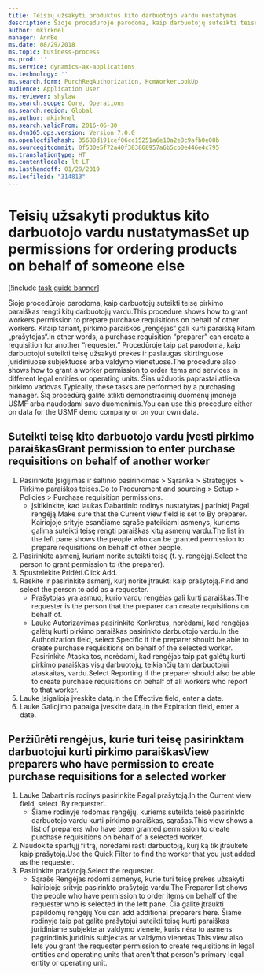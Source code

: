 ```yaml
---
title: Teisių užsakyti produktus kito darbuotojo vardu nustatymas
description: Šioje procedūroje parodoma, kaip darbuotojų suteikti teisę pirkimo paraiškas rengti kitų darbuotojų vardu.
author: mkirknel
manager: AnnBe
ms.date: 08/29/2018
ms.topic: business-process
ms.prod: ''
ms.service: dynamics-ax-applications
ms.technology: ''
ms.search.form: PurchReqAuthorization, HcmWorkerLookUp
audience: Application User
ms.reviewer: shylaw
ms.search.scope: Core, Operations
ms.search.region: Global
ms.author: mkirknel
ms.search.validFrom: 2016-06-30
ms.dyn365.ops.version: Version 7.0.0
ms.openlocfilehash: 35688d191cef06cc15251a6e10a2e8c9afb0e08b
ms.sourcegitcommit: 0f530e5f72a40f383868957a6b5cb0e446e4c795
ms.translationtype: HT
ms.contentlocale: lt-LT
ms.lasthandoff: 01/29/2019
ms.locfileid: "314813"
---
```

# <a name="set-up-permissions-for-ordering-products-on-behalf-of-someone-else"></a><span data-ttu-id="8ea79-103">Teisių užsakyti produktus kito darbuotojo vardu nustatymas</span><span class="sxs-lookup"><span data-stu-id="8ea79-103">Set up permissions for ordering products on behalf of someone else</span></span>

[!include [task guide banner](../../includes/task-guide-banner.md)]

<span data-ttu-id="8ea79-104">Šioje procedūroje parodoma, kaip darbuotojų suteikti teisę pirkimo paraiškas rengti kitų darbuotojų vardu.</span><span class="sxs-lookup"><span data-stu-id="8ea79-104">This procedure shows how to grant workers permission to prepare purchase requisitions on behalf of other workers.</span></span> <span data-ttu-id="8ea79-105">Kitaip tariant, pirkimo paraiškos „rengėjas“ gali kurti paraišką kitam „prašytojas“.</span><span class="sxs-lookup"><span data-stu-id="8ea79-105">In other words, a purchase requisition “preparer” can create a requisition for another “requester.”</span></span> <span data-ttu-id="8ea79-106">Procedūroje taip pat parodoma, kaip darbuotojui suteikti teisę užsakyti prekes ir paslaugas skirtinguose juridiniuose subjektuose arba valdymo vienetuose.</span><span class="sxs-lookup"><span data-stu-id="8ea79-106">The procedure also shows how to grant a worker permission to order items and services in different legal entities or operating units.</span></span> <span data-ttu-id="8ea79-107">Šias užduotis paprastai atlieka pirkimo vadovas.</span><span class="sxs-lookup"><span data-stu-id="8ea79-107">Typically, these tasks are performed by a purchasing manager.</span></span> <span data-ttu-id="8ea79-108">Šią procedūrą galite atlikti demonstracinių duomenų įmonėje USMF arba naudodami savo duomenimis.</span><span class="sxs-lookup"><span data-stu-id="8ea79-108">You can use this procedure either on data for the USMF demo company or on your own data.</span></span>


## <a name="grant-permission-to-enter-purchase-requisitions-on-behalf-of-another-worker"></a><span data-ttu-id="8ea79-109">Suteikti teisę kito darbuotojo vardu įvesti pirkimo paraiškas</span><span class="sxs-lookup"><span data-stu-id="8ea79-109">Grant permission to enter purchase requisitions on behalf of another worker</span></span>
1. <span data-ttu-id="8ea79-110">Pasirinkite Įsigijimas ir šaltinio pasirinkimas > Sąranka > Strategijos > Pirkimo paraiškos teisės.</span><span class="sxs-lookup"><span data-stu-id="8ea79-110">Go to Procurement and sourcing > Setup > Policies > Purchase requisition permissions.</span></span>
    * <span data-ttu-id="8ea79-111">Įsitikinkite, kad laukas Dabartinio rodinys nustatytas į parinktį Pagal rengėją.</span><span class="sxs-lookup"><span data-stu-id="8ea79-111">Make sure that the Current view field is set to By preparer.</span></span>  <span data-ttu-id="8ea79-112">Kairiojoje srityje esančiame sąraše pateikiami asmenys, kuriems galima suteikti teisę rengti paraiškas kitų asmenų vardu.</span><span class="sxs-lookup"><span data-stu-id="8ea79-112">The list in the left pane shows the people who can be granted permission to prepare requisitions on behalf of other people.</span></span>  
2. <span data-ttu-id="8ea79-113">Pasirinkite asmenį, kuriam norite suteikti teisę (t. y. rengėją).</span><span class="sxs-lookup"><span data-stu-id="8ea79-113">Select the person to grant permission to (the preparer).</span></span>
3. <span data-ttu-id="8ea79-114">Spustelėkite Pridėti.</span><span class="sxs-lookup"><span data-stu-id="8ea79-114">Click Add.</span></span>
4. <span data-ttu-id="8ea79-115">Raskite ir pasirinkite asmenį, kurį norite įtraukti kaip prašytoją.</span><span class="sxs-lookup"><span data-stu-id="8ea79-115">Find and select the person to add as a requester.</span></span>
    * <span data-ttu-id="8ea79-116">Prašytojas yra asmuo, kurio vardu rengėjas gali kurti paraiškas.</span><span class="sxs-lookup"><span data-stu-id="8ea79-116">The requester is the person that the preparer can create requisitions on behalf of.</span></span>  
    * <span data-ttu-id="8ea79-117">Lauke Autorizavimas pasirinkite Konkretus, norėdami, kad rengėjas galėtų kurti pirkimo paraiškas pasirinkto darbuotojo vardu.</span><span class="sxs-lookup"><span data-stu-id="8ea79-117">In the Authorization field, select Specific if the preparer should be able to create purchase requisitions on behalf of the selected worker.</span></span> <span data-ttu-id="8ea79-118">Pasirinkite Ataskaitos, norėdami, kad rengėjas taip pat galėtų kurti pirkimo paraiškas visų darbuotojų, teikiančių tam darbuotojui ataskaitas, vardu.</span><span class="sxs-lookup"><span data-stu-id="8ea79-118">Select Reporting if the preparer should also be able to create purchase requisitions on behalf of all workers who report to that worker.</span></span>  
5. <span data-ttu-id="8ea79-119">Lauke Įsigalioja įveskite datą.</span><span class="sxs-lookup"><span data-stu-id="8ea79-119">In the Effective field, enter a date.</span></span>
6. <span data-ttu-id="8ea79-120">Lauke Galiojimo pabaiga įveskite datą.</span><span class="sxs-lookup"><span data-stu-id="8ea79-120">In the Expiration field, enter a date.</span></span>

## <a name="view-preparers-who-have-permission-to-create-purchase-requisitions-for-a-selected-worker"></a><span data-ttu-id="8ea79-121">Peržiūrėti rengėjus, kurie turi teisę pasirinktam darbuotojui kurti pirkimo paraiškas</span><span class="sxs-lookup"><span data-stu-id="8ea79-121">View preparers who have permission to create purchase requisitions for a selected worker</span></span>
1. <span data-ttu-id="8ea79-122">Lauke Dabartinis rodinys pasirinkite Pagal prašytoją.</span><span class="sxs-lookup"><span data-stu-id="8ea79-122">In the Current view field, select 'By requester'.</span></span>
    * <span data-ttu-id="8ea79-123">Šiame rodinyje rodomas rengėjų, kuriems suteikta teisė pasirinkto darbuotojo vardu kurti pirkimo paraiškas, sąrašas.</span><span class="sxs-lookup"><span data-stu-id="8ea79-123">This view shows a list of preparers who have been granted permission to create purchase requisitions on behalf of a selected worker.</span></span>  
2. <span data-ttu-id="8ea79-124">Naudokite spartųjį filtrą, norėdami rasti darbuotoją, kurį ką tik įtraukėte kaip prašytoją.</span><span class="sxs-lookup"><span data-stu-id="8ea79-124">Use the Quick Filter to find the worker that you just added as the requester.</span></span>
3. <span data-ttu-id="8ea79-125">Pasirinkite prašytoją.</span><span class="sxs-lookup"><span data-stu-id="8ea79-125">Select the requester.</span></span>
    * <span data-ttu-id="8ea79-126">Sąraše Rengėjas rodomi asmenys, kurie turi teisę prekes užsakyti kairiojoje srityje pasirinkto prašytojo vardu.</span><span class="sxs-lookup"><span data-stu-id="8ea79-126">The Preparer list shows the people who have permission to order items on behalf of the requester who is selected in the left pane.</span></span>   <span data-ttu-id="8ea79-127">Čia galite įtraukti papildomų rengėjų.</span><span class="sxs-lookup"><span data-stu-id="8ea79-127">You can add additional preparers here.</span></span>   <span data-ttu-id="8ea79-128">Šiame rodinyje taip pat galite prašytojui suteikti teisę kurti paraiškas juridiniame subjekte ar valdymo vienete, kuris nėra to asmens pagrindinis juridinis subjektas ar valdymo vienetas.</span><span class="sxs-lookup"><span data-stu-id="8ea79-128">This view also lets you grant the requester permission to create requisitions in legal entities and operating units that aren't that person's primary legal entity or operating unit.</span></span>  

